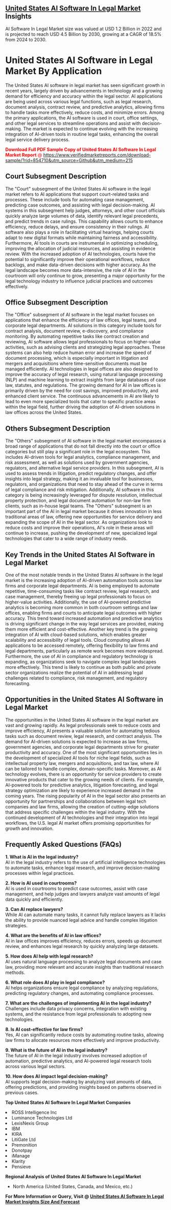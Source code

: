 <h2><a href="https://www.verifiedmarketreports.com/download-sample/?rid=854710&amp;utm_source=Github&amp;utm_medium=215" target="_blank">United States AI Software In Legal Market</a> Insights</h2><p>AI Software In Legal Market size was valued at USD 1.2 Billion in 2022 and is projected to reach USD 4.5 Billion by 2030, growing at a CAGR of 18.5% from 2024 to 2030.</p><p><h1>United States AI Software in Legal Market By Application</h1> <p>The United States AI software in legal market has seen significant growth in recent years, largely driven by advancements in technology and a growing demand for efficiency and accuracy within the legal sector. AI applications are being used across various legal functions, such as legal research, document analysis, contract review, and predictive analytics, allowing firms to handle tasks more effectively, reduce costs, and minimize errors. Among the primary applications, the AI software is used in court, office settings, and other legal services to streamline operations and assist with decision-making. The market is expected to continue evolving with the increasing integration of AI-driven tools in routine legal tasks, enhancing the overall legal service delivery process. <p><span class=""><span style="color: #ff0000;"><strong>Download Full PDF Sample Copy of United States AI Software In Legal Market Report</strong> @ </span><a href="https://www.verifiedmarketreports.com/download-sample/?rid=854710&amp;utm_source=Github&amp;utm_medium=215" target="_blank">https://www.verifiedmarketreports.com/download-sample/?rid=854710&amp;utm_source=Github&amp;utm_medium=215</a></span></p> </p> <h2>Court Subsegment Description</h2> <p>The "Court" subsegment of the United States AI software in the legal market refers to AI applications that support court-related tasks and processes. These include tools for automating case management, predicting case outcomes, and assisting with legal decision-making. AI systems in this subsegment help judges, attorneys, and other court officials quickly analyze large volumes of data, identify relevant legal precedents, and predict trends in case rulings. This capability allows courts to enhance efficiency, reduce delays, and ensure consistency in their rulings. AI software also plays a role in facilitating virtual hearings, helping courts adapt to new digital formats while maintaining fairness and accessibility. Furthermore, AI tools in courts are instrumental in optimizing scheduling, improving the allocation of judicial resources, and assisting in evidence review. With the increased adoption of AI technologies, courts have the potential to significantly improve their operational workflows, reduce backlogs, and make data-driven decisions with higher accuracy. As the legal landscape becomes more data-intensive, the role of AI in the courtroom will only continue to grow, presenting a major opportunity for the legal technology industry to influence judicial practices and outcomes effectively. </p> <h2>Office Subsegment Description</h2> <p>The "Office" subsegment of AI software in the legal market focuses on applications that enhance the efficiency of law offices, legal teams, and corporate legal departments. AI solutions in this category include tools for contract analysis, document review, e-discovery, and compliance monitoring. By automating repetitive tasks like contract creation and reviewing, AI software allows legal professionals to focus on higher-value activities, such as advising clients and strategizing legal approaches. These systems can also help reduce human error and increase the speed of document processing, which is especially important in litigation and mergers and acquisitions where time-sensitive documents must be managed efficiently. AI technologies in legal offices are also designed to improve the accuracy of legal research, using natural language processing (NLP) and machine learning to extract insights from large databases of case law, statutes, and regulations. The growing demand for AI in law offices is primarily driven by the need for cost savings, improved productivity, and enhanced client service. The continuous advancements in AI are likely to lead to even more specialized tools that cater to specific practice areas within the legal field, further driving the adoption of AI-driven solutions in law offices across the United States. </p> <h2>Others Subsegment Description</h2> <p>The "Others" subsegment of AI software in the legal market encompasses a broad range of applications that do not fall directly into the court or office categories but still play a significant role in the legal ecosystem. This includes AI-driven tools for legal analytics, compliance management, and risk assessment, as well as solutions used by government agencies, regulators, and alternative legal service providers. In this subsegment, AI is used to assess trends in litigation, predict regulatory changes, and offer insights into legal strategy, making it an invaluable tool for businesses, regulators, and organizations that need to stay ahead of the curve in terms of legal compliance and risk mitigation. Additionally, AI software in this category is being increasingly leveraged for dispute resolution, intellectual property protection, and legal document automation for non-law firm clients, such as in-house legal teams. The "Others" subsegment is an important part of the AI in legal market because it drives innovation in less traditional areas of law, offering new opportunities for service delivery and expanding the scope of AI in the legal sector. As organizations look to reduce costs and improve their operations, AI's role in these areas will continue to increase, pushing the development of new, specialized legal technologies that cater to a wide range of industry needs. </p> <h2>Key Trends in the United States AI Software in Legal Market</h2> <p>One of the most notable trends in the United States AI software in the legal market is the increasing adoption of AI-driven automation tools across law firms and corporate legal departments. AI is being employed to automate repetitive, time-consuming tasks like contract review, legal research, and case management, thereby freeing up legal professionals to focus on higher-value activities. Additionally, the use of AI-powered predictive analytics is becoming more common in both courtroom settings and law offices, enabling firms and courts to anticipate legal outcomes with higher accuracy. This trend toward increased automation and predictive analytics is driving significant change in the way legal services are provided, making them more efficient and cost-effective. Another key trend is the growing integration of AI with cloud-based solutions, which enables greater scalability and accessibility of legal tools. Cloud computing allows AI applications to be accessed remotely, offering flexibility to law firms and legal departments, particularly as remote work becomes more widespread. Furthermore, the use of AI in compliance and regulatory technology is expanding, as organizations seek to navigate complex legal landscapes more effectively. This trend is likely to continue as both public and private sector organizations realize the potential of AI in addressing legal challenges related to compliance, risk management, and regulatory forecasting. </p> <h2>Opportunities in the United States AI Software in Legal Market</h2> <p>The opportunities in the United States AI software in the legal market are vast and growing rapidly. As legal professionals seek to reduce costs and improve efficiency, AI presents a valuable solution for automating tedious tasks such as document review, legal research, and contract analysis. The demand for AI-driven solutions is expected to increase as law firms, government agencies, and corporate legal departments strive for greater productivity and accuracy. One of the most significant opportunities lies in the development of specialized AI tools for niche legal fields, such as intellectual property law, mergers and acquisitions, and tax law, where AI can be tailored to handle complex, domain-specific tasks. Moreover, as AI technology evolves, there is an opportunity for service providers to create innovative products that cater to the growing needs of clients. For example, AI-powered tools for predictive analytics, litigation forecasting, and legal strategy optimization are likely to experience increased demand in the coming years. The rising popularity of AI in the legal sector also presents an opportunity for partnerships and collaborations between legal tech companies and law firms, allowing the creation of cutting-edge solutions that address specific challenges within the legal industry. With the continued development of AI technologies and their integration into legal workflows, the U.S. legal AI market offers promising opportunities for growth and innovation. </p> <h2>Frequently Asked Questions (FAQs)</h2> <p><b>1. What is AI in the legal industry?</b><br> AI in the legal industry refers to the use of artificial intelligence technologies to automate tasks, enhance legal research, and improve decision-making processes within legal practices.</p> <p><b>2. How is AI used in courtrooms?</b><br> AI is used in courtrooms to predict case outcomes, assist with case management, and help judges and lawyers analyze vast amounts of legal data quickly and efficiently.</p> <p><b>3. Can AI replace lawyers?</b><br> While AI can automate many tasks, it cannot fully replace lawyers as it lacks the ability to provide nuanced legal advice and handle complex litigation strategies.</p> <p><b>4. What are the benefits of AI in law offices?</b><br> AI in law offices improves efficiency, reduces errors, speeds up document review, and enhances legal research by quickly analyzing large datasets.</p> <p><b>5. How does AI help with legal research?</b><br> AI uses natural language processing to analyze legal documents and case law, providing more relevant and accurate insights than traditional research methods.</p> <p><b>6. What role does AI play in legal compliance?</b><br> AI helps organizations ensure legal compliance by analyzing regulations, predicting regulatory changes, and automating compliance processes.</p> <p><b>7. What are the challenges of implementing AI in the legal industry?</b><br> Challenges include data privacy concerns, integration with existing systems, and the resistance from legal professionals to adopting new technologies.</p> <p><b>8. Is AI cost-effective for law firms?</b><br> Yes, AI can significantly reduce costs by automating routine tasks, allowing law firms to allocate resources more effectively and improve productivity.</p> <p><b>9. What is the future of AI in the legal industry?</b><br> The future of AI in the legal industry involves increased adoption of automation, predictive analytics, and AI-powered legal research tools across various legal sectors.</p> <p><b>10. How does AI impact legal decision-making?</b><br> AI supports legal decision-making by analyzing vast amounts of data, offering predictions, and providing insights based on patterns observed in previous cases.</p> </p><p><strong>Top United States AI Software In Legal Market Companies</strong></p><div data-test-id=""><p><li>ROSS Intelligence Inc</li><li> Luminance Technologies Ltd</li><li> LexisNexis Group</li><li> IBM</li><li> KIRA</li><li> LitiGate Ltd</li><li> Premonition</li><li> Donotpay</li><li> iManage</li><li> Klarity</li><li> Pensieve</li></p><div><strong>Regional Analysis of&nbsp;United States AI Software In Legal Market</strong></div><ul><li dir="ltr"><p dir="ltr">North America&nbsp;(United States, Canada, and Mexico, etc.)</p></li></ul><p><strong>For More Information or Query, Visit @&nbsp;</strong><strong><a href="https://www.verifiedmarketreports.com/product/ai-software-in-legal-market/?utm_source=Github&amp;utm_medium=215" target="_blank">United States AI Software In Legal Market Insights Size And Forecast</a></strong></p></div>
